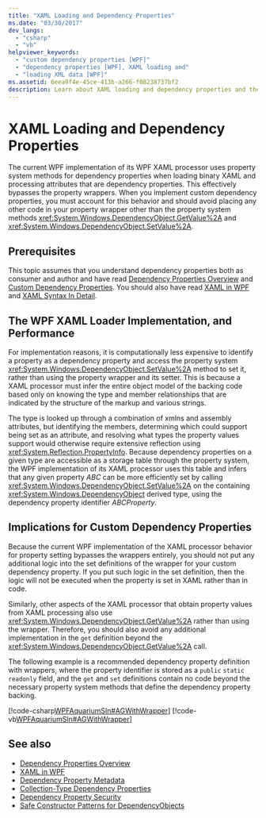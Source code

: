 ```yaml
---
title: "XAML Loading and Dependency Properties"
ms.date: "03/30/2017"
dev_langs: 
  - "csharp"
  - "vb"
helpviewer_keywords: 
  - "custom dependency properties [WPF]"
  - "dependency properties [WPF], XAML loading and"
  - "loading XML data [WPF]"
ms.assetid: 6eea9f4e-45ce-413b-a266-f08238737bf2
description: Learn about XAML loading and dependency properties and the current WPF implementation of its XAML processor.
---
```

# XAML Loading and Dependency Properties
The current WPF implementation of its WPF XAML processor uses property system methods for dependency properties when loading binary XAML and processing attributes that are dependency properties. This effectively bypasses the property wrappers. When you implement custom dependency properties, you must account for this behavior and should avoid placing any other code in your property wrapper other than the property system methods <xref:System.Windows.DependencyObject.GetValue%2A> and <xref:System.Windows.DependencyObject.SetValue%2A>.  

<a name="prerequisites"></a>
## Prerequisites  
 This topic assumes that you understand dependency properties both as consumer and author and have read [Dependency Properties Overview](dependency-properties-overview.md) and [Custom Dependency Properties](custom-dependency-properties.md). You should also have read [XAML in WPF](xaml-in-wpf.md) and [XAML Syntax In Detail](xaml-syntax-in-detail.md).  
  
<a name="implementation"></a>
## The WPF XAML Loader Implementation, and Performance  
 For implementation reasons, it is computationally less expensive to identify a property as a dependency property and access the property system <xref:System.Windows.DependencyObject.SetValue%2A> method to set it, rather than using the property wrapper and its setter. This is because a XAML processor must infer the entire object model of the backing code based only on knowing the type and member relationships that are indicated by the structure of the markup and various strings.  
  
 The type is looked up through a combination of xmlns and assembly attributes, but identifying the members, determining which could support being set as an attribute, and resolving what types the property values support would otherwise require extensive reflection using <xref:System.Reflection.PropertyInfo>. Because dependency properties on a given type are accessible as a storage table through the property system, the WPF implementation of its XAML processor uses this table and infers that any given property *ABC* can be more efficiently set by calling <xref:System.Windows.DependencyObject.SetValue%2A> on the containing <xref:System.Windows.DependencyObject> derived type, using the dependency property identifier *ABCProperty*.  
  
<a name="implications"></a>
## Implications for Custom Dependency Properties  
 Because the current WPF implementation of the XAML processor behavior for property setting bypasses the wrappers entirely, you should not put any additional logic into the set definitions of the wrapper for your custom dependency property. If you put such logic in the set definition, then the logic will not be executed when the property is set in XAML rather than in code.  
  
 Similarly, other aspects of the XAML processor that obtain property values from XAML processing also use <xref:System.Windows.DependencyObject.GetValue%2A> rather than using the wrapper. Therefore, you should also avoid any additional implementation in the `get` definition beyond the <xref:System.Windows.DependencyObject.GetValue%2A> call.  
  
 The following example is a recommended dependency property definition with wrappers, where the property identifier is stored as a `public` `static` `readonly` field, and the `get` and `set` definitions contain no code beyond the necessary property system methods that define the dependency property backing.  
  
 [!code-csharp[WPFAquariumSln#AGWithWrapper](~/samples/snippets/csharp/VS_Snippets_Wpf/WPFAquariumSln/CSharp/WPFAquariumObjects/Class1.cs#agwithwrapper)]
 [!code-vb[WPFAquariumSln#AGWithWrapper](~/samples/snippets/visualbasic/VS_Snippets_Wpf/WPFAquariumSln/visualbasic/wpfaquariumobjects/class1.vb#agwithwrapper)]  
  
## See also

- [Dependency Properties Overview](dependency-properties-overview.md)
- [XAML in WPF](xaml-in-wpf.md)
- [Dependency Property Metadata](dependency-property-metadata.md)
- [Collection-Type Dependency Properties](collection-type-dependency-properties.md)
- [Dependency Property Security](dependency-property-security.md)
- [Safe Constructor Patterns for DependencyObjects](safe-constructor-patterns-for-dependencyobjects.md)
